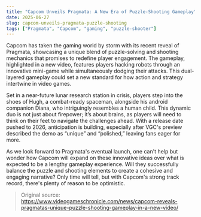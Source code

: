 ```yaml
---
title: "Capcom Unveils Pragmata: A New Era of Puzzle-Shooting Gameplay"
date: 2025-06-27
slug: capcom-unveils-pragmata-puzzle-shooting
tags: ["Pragmata", "Capcom", "gaming", "puzzle-shooter"]
---
```


Capcom has taken the gaming world by storm with its recent reveal of Pragmata, showcasing a unique blend of puzzle-solving and shooting mechanics that promises to redefine player engagement. The gameplay, highlighted in a new video, features players hacking robots through an innovative mini-game while simultaneously dodging their attacks. This dual-layered gameplay could set a new standard for how action and strategy intertwine in video games.

Set in a near-future lunar research station in crisis, players step into the shoes of Hugh, a combat-ready spaceman, alongside his android companion Diana, who intriguingly resembles a human child. This dynamic duo is not just about firepower; it’s about brains, as players will need to think on their feet to navigate the challenges ahead. With a release date pushed to 2026, anticipation is building, especially after VGC's preview described the demo as “unique” and “polished,” leaving fans eager for more.

As we look forward to Pragmata's eventual launch, one can't help but wonder how Capcom will expand on these innovative ideas over what is expected to be a lengthy gameplay experience. Will they successfully balance the puzzle and shooting elements to create a cohesive and engaging narrative? Only time will tell, but with Capcom's strong track record, there's plenty of reason to be optimistic.

> Original source: https://www.videogameschronicle.com/news/capcom-reveals-pragmatas-unique-puzzle-shooting-gameplay-in-a-new-video/